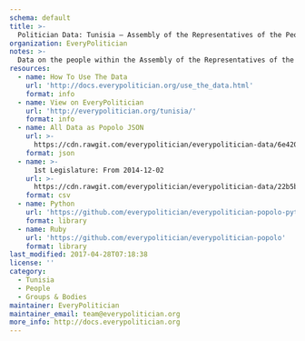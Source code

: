```yaml
---
schema: default
title: >-
  Politician Data: Tunisia — Assembly of the Representatives of the People
organization: EveryPolitician
notes: >-
  Data on the people within the Assembly of the Representatives of the People legislature of Tunisia.
resources:
  - name: How To Use The Data
    url: 'http://docs.everypolitician.org/use_the_data.html'
    format: info
  - name: View on EveryPolitician
    url: 'http://everypolitician.org/tunisia/'
    format: info
  - name: All Data as Popolo JSON
    url: >-
      https://cdn.rawgit.com/everypolitician/everypolitician-data/6e4200cf81c3b1f0cbbc55a855b736cb2cae1961/data/Tunisia/Majlis/ep-popolo-v1.0.json
    format: json
  - name: >-
      1st Legislature: From 2014-12-02
    url: >-
      https://cdn.rawgit.com/everypolitician/everypolitician-data/22b5bd0a2e1c0f57b225f482249405b6c84100f9/data/Tunisia/Majlis/term-1.csv
    format: csv
  - name: Python
    url: 'https://github.com/everypolitician/everypolitician-popolo-python'
    format: library
  - name: Ruby
    url: 'https://github.com/everypolitician/everypolitician-popolo'
    format: library
last_modified: 2017-04-28T07:18:38
license: ''
category:
  - Tunisia
  - People
  - Groups & Bodies
maintainer: EveryPolitician
maintainer_email: team@everypolitician.org
more_info: http://docs.everypolitician.org
---
```

